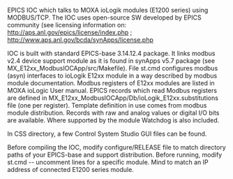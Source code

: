 EPICS IOC which talks to MOXA ioLogik modules (E1200 series) using MODBUS/TCP. The IOC uses open-source SW developed by EPICS community (see licensing information on: http://aps.anl.gov/epics/license/index.php ; http://www.aps.anl.gov/bcda/synApps/license.php

IOC is built with standard EPICS-base 3.14.12.4 package. It links modbus v2.4 device support module as it is found in synApps v5.7 package (see MX_E12xx_ModbusIOCApp/src/Makefile).
File st.cmd configures modbus (asyn) interfaces to ioLogik E12xx module in a way described by modbus module documentation. Modbus registers of E12xx modules are listed in MOXA ioLogic User manual.
EPICS records which read Modbus registers are defined in MX_E12xx_ModbusIOCApp/Db/ioLogik_E12xx.substitutions file (one per register). Template definition in use comes from modbus module distribution.
Records with raw and analog values or digital I/O bits are available. Where supported by the module Watchdog is also included.

In CSS directory, a few Control System Studio GUI files can be found. 

Before compiling the IOC, modify configure/RELEASE file to match directory paths of your EPICS-base and support distribution.
Before running, modify st.cmd -- uncomment lines for a specific module. Mind to match an IP address of connected E1200 series module.

